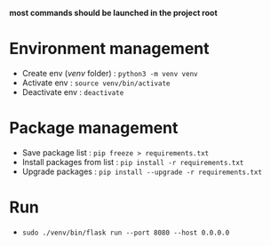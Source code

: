 __most commands should be launched in the project root__

# Environment management

- Create env (_venv_ folder) : ``` python3 -m venv venv ```
- Activate env : ``` source venv/bin/activate ```
- Deactivate env : ``` deactivate ```

# Package management

- Save package list : ``` pip freeze > requirements.txt ```
- Install packages from list : ``` pip install -r requirements.txt ```
- Upgrade packages : ``` pip install --upgrade -r requirements.txt ```

# Run
- ```sudo ./venv/bin/flask run --port 8080 --host 0.0.0.0```
